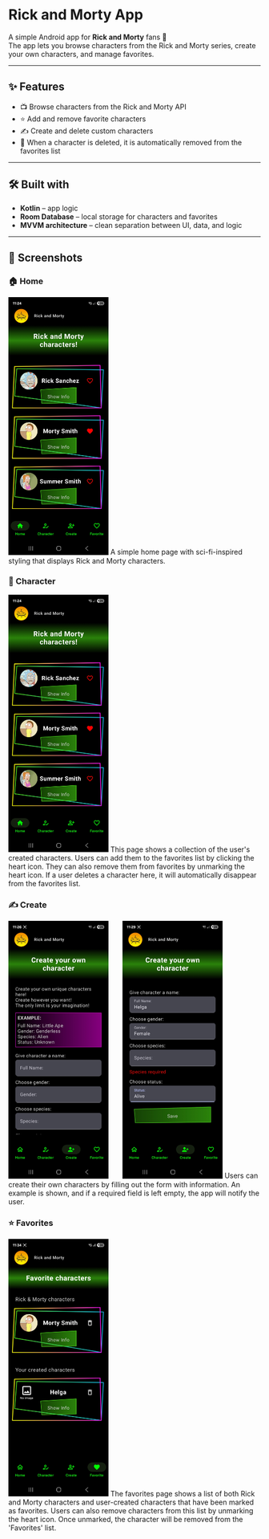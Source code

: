 # Rick and Morty App

A simple Android app for **Rick and Morty** fans 🎉  
The app lets you browse characters from the Rick and Morty series, create your own characters, and manage favorites.

---

## ✨ Features
- 📺 Browse characters from the Rick and Morty API
- ⭐ Add and remove favorite characters
- ✍️ Create and delete custom characters
- 🔄 When a character is deleted, it is automatically removed from the favorites list

---

## 🛠️ Built with
- **Kotlin** – app logic
- **Room Database** – local storage for characters and favorites
- **MVVM architecture** – clean separation between UI, data, and logic

---

## 📸 Screenshots

### 🏠 Home
<img src="./docs/screenshots/RM_home.jpg" alt="Home" width="200" />
A simple home page with sci-fi-inspired styling that displays Rick and Morty characters.

### 👤 Character
<img src="./docs/screenshots/RM_home.jpg" alt="Character" width="200" />
This page shows a collection of the user's created characters.  
Users can add them to the favorites list by clicking the heart icon.  
They can also remove them from favorites by unmarking the heart icon.  
If a user deletes a character here, it will automatically disappear from the favorites list.


### ✍️ Create
<img src="./docs/screenshots/RM_create.jpg" alt="Create" width="200" style="margin-right:24px;" />
<img src="./docs/screenshots/RM_create-2.jpg" alt="Create 2" width="200" />
Users can create their own characters by filling out the form with information.  
An example is shown, and if a required field is left empty, the app will notify the user.

### ⭐ Favorites
<img src="./docs/screenshots/RM_fav.jpg" alt="Create 2" width="200" />
The favorites page shows a list of both Rick and Morty characters and user-created characters that have been marked as favorites.  
Users can also remove characters from this list by unmarking the heart icon. 
Once unmarked, the character will be removed from the 'Favorites' list.